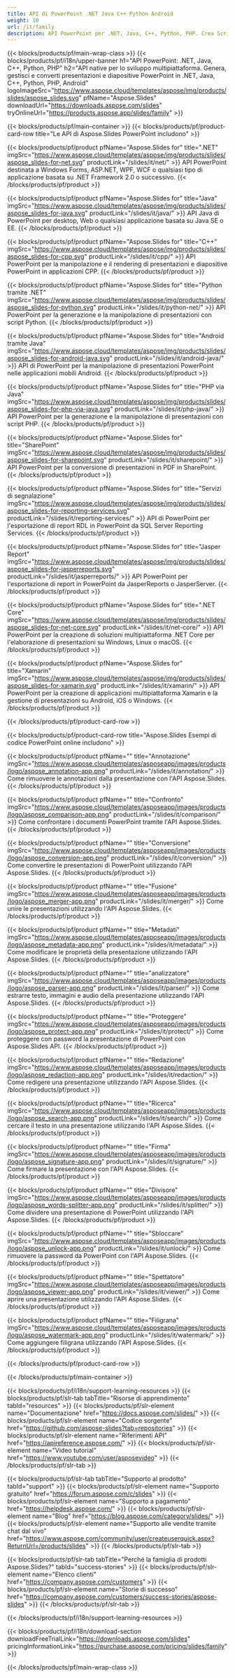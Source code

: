 ```yaml
---
title: API di PowerPoint .NET Java C++ Python Android
weight: 10
url: /it/family
description: API PowerPoint per .NET, Java, C++, Python, PHP. Crea Scrivi Modifica Rendering Stampa PowerPoint PPT, PPTX, ODP. Esporta diapositive in SSRS e JasperReports
---
```


{{< blocks/products/pf/main-wrap-class >}}
{{< blocks/products/pf/i18n/upper-banner h1="API PowerPoint: .NET, Java, C++, Python, PHP" h2="API native per lo sviluppo multipiattaforma. Genera, gestisci e converti presentazioni e diapositive PowerPoint in .NET, Java, C++, Python, PHP, Android" logoImageSrc="https://www.aspose.cloud/templates/aspose/img/products/slides/aspose_slides.svg" pfName="Aspose.Slides" downloadUrl="https://downloads.aspose.com/slides" tryOnlineUrl="https://products.aspose.app/slides/family" >}}

{{< blocks/products/pf/main-container >}}
{{< blocks/products/pf/product-card-row title="Le API di Aspose.Slides PowerPoint includono" >}}

{{< blocks/products/pf/product pfName="Aspose.Slides for" title=".NET" imgSrc="https://www.aspose.cloud/templates/aspose/img/products/slides/aspose_slides-for-net.svg" productLink="/slides/it/net/" >}}
API PowerPoint destinata a Windows Forms, ASP.NET, WPF, WCF o qualsiasi tipo di applicazione basata su .NET Framework 2.0 o successivo.
{{< /blocks/products/pf/product >}}

{{< blocks/products/pf/product pfName="Aspose.Slides for" title="Java" imgSrc="https://www.aspose.cloud/templates/aspose/img/products/slides/aspose_slides-for-java.svg" productLink="/slides/it/java/" >}}
API Java di PowerPoint per desktop, Web o qualsiasi applicazione basata su Java SE o EE.
{{< /blocks/products/pf/product >}}

{{< blocks/products/pf/product pfName="Aspose.Slides for" title="C++" imgSrc="https://www.aspose.cloud/templates/aspose/img/products/slides/aspose_slides-for-cpp.svg" productLink="/slides/it/cpp/" >}}
API PowerPoint per la manipolazione e il rendering di presentazioni e diapositive PowerPoint in applicazioni CPP.
{{< /blocks/products/pf/product >}}

{{< blocks/products/pf/product pfName="Aspose.Slides for" title="Python tramite .NET" imgSrc="https://www.aspose.cloud/templates/aspose/img/products/slides/aspose_slides-for-python.svg" productLink="/slides/it/python-net/" >}}
API PowerPoint per la generazione e la manipolazione di presentazioni con script Python.
{{< /blocks/products/pf/product >}}

{{< blocks/products/pf/product pfName="Aspose.Slides for" title="Android tramite Java" imgSrc="https://www.aspose.cloud/templates/aspose/img/products/slides/aspose_slides-for-android-java.svg" productLink="/slides/it/android-java/" >}}
API di PowerPoint per la manipolazione di presentazioni PowerPoint nelle applicazioni mobili Android.
{{< /blocks/products/pf/product >}}

{{< blocks/products/pf/product pfName="Aspose.Slides for" title="PHP via Java" imgSrc="https://www.aspose.cloud/templates/aspose/img/products/slides/aspose_slides-for-php-via-java.svg" productLink="/slides/it/php-java/" >}}
API PowerPoint per la generazione e la manipolazione di presentazioni con script PHP.
{{< /blocks/products/pf/product >}}

{{< blocks/products/pf/product pfName="Aspose.Slides for" title="SharePoint" imgSrc="https://www.aspose.cloud/templates/aspose/img/products/slides/aspose_slides-for-sharepoint.svg" productLink="/slides/it/sharepoint/" >}}
API PowerPoint per la conversione di presentazioni in PDF in SharePoint.
{{< /blocks/products/pf/product >}}

{{< blocks/products/pf/product pfName="Aspose.Slides for" title="Servizi di segnalazione" imgSrc="https://www.aspose.cloud/templates/aspose/img/products/slides/aspose_slides-for-reporting-services.svg" productLink="/slides/it/reporting-services/" >}}
API di PowerPoint per l'esportazione di report RDL in PowerPoint da SQL Server Reporting Services.
{{< /blocks/products/pf/product >}}

{{< blocks/products/pf/product pfName="Aspose.Slides for" title="Jasper Report" imgSrc="https://www.aspose.cloud/templates/aspose/img/products/slides/aspose_slides-for-jasperreports.svg" productLink="/slides/it/jasperreports/" >}}
API PowerPoint per l'esportazione di report in PowerPoint da JasperReports o JasperServer.
{{< /blocks/products/pf/product >}}

{{< blocks/products/pf/product pfName="Aspose.Slides for" title=".NET Core" imgSrc="https://www.aspose.cloud/templates/aspose/img/products/slides/aspose_slides-for-net-core.svg" productLink="/slides/it/net-core/" >}}
API PowerPoint per la creazione di soluzioni multipiattaforma .NET Core per l'elaborazione di presentazioni su Windows, Linux o macOS.
{{< /blocks/products/pf/product >}}

{{< blocks/products/pf/product pfName="Aspose.Slides for" title="Xamarin" imgSrc="https://www.aspose.cloud/templates/aspose/img/products/slides/aspose_slides-for-xamarin.svg" productLink="/slides/it/xamarin/" >}}
API PowerPoint per la creazione di applicazioni multipiattaforma Xamarin e la gestione di presentazioni su Android, iOS o Windows.
{{< /blocks/products/pf/product >}}

{{< /blocks/products/pf/product-card-row >}}

{{< blocks/products/pf/product-card-row title="Aspose.Slides Esempi di codice PowerPoint online includono" >}}

{{< blocks/products/pf/product pfName="" title="Annotazione" imgSrc="https://www.aspose.cloud/templates/asposeapp/images/products/logo/aspose_annotation-app.png" productLink="/slides/it/annotation/" >}}
Come rimuovere le annotazioni dalla presentazione con l'API Aspose.Slides.
{{< /blocks/products/pf/product >}}

{{< blocks/products/pf/product pfName="" title="Confronto" imgSrc="https://www.aspose.cloud/templates/asposeapp/images/products/logo/aspose_comparison-app.png" productLink="/slides/it/comparison/" >}}
Come confrontare i documenti PowerPoint tramite l'API Aspose.Slides.
{{< /blocks/products/pf/product >}}

{{< blocks/products/pf/product pfName="" title="Conversione" imgSrc="https://www.aspose.cloud/templates/asposeapp/images/products/logo/aspose_conversion-app.png" productLink="/slides/it/conversion/" >}}
Come convertire le presentazioni di PowerPoint utilizzando l'API Aspose.Slides.
{{< /blocks/products/pf/product >}}

{{< blocks/products/pf/product pfName="" title="Fusione" imgSrc="https://www.aspose.cloud/templates/asposeapp/images/products/logo/aspose_merger-app.png" productLink="/slides/it/merger/" >}}
Come unire le presentazioni utilizzando l'API Aspose.Slides.
{{< /blocks/products/pf/product >}}

{{< blocks/products/pf/product pfName="" title="Metadati" imgSrc="https://www.aspose.cloud/templates/asposeapp/images/products/logo/aspose_metadata-app.png" productLink="/slides/it/metadata/" >}}
Come modificare le proprietà della presentazione utilizzando l'API Aspose.Slides.
{{< /blocks/products/pf/product >}}

{{< blocks/products/pf/product pfName="" title="analizzatore" imgSrc="https://www.aspose.cloud/templates/asposeapp/images/products/logo/aspose_parser-app.png" productLink="/slides/it/parser/" >}}
Come estrarre testo, immagini e audio della presentazione utilizzando l'API Aspose.Slides.
{{< /blocks/products/pf/product >}}

{{< blocks/products/pf/product pfName="" title="Proteggere" imgSrc="https://www.aspose.cloud/templates/asposeapp/images/products/logo/aspose_protect-app.png" productLink="/slides/it/protect/" >}}
Come proteggere con password la presentazione di PowerPoint con Aspose.Slides API.
{{< /blocks/products/pf/product >}}

{{< blocks/products/pf/product pfName="" title="Redazione" imgSrc="https://www.aspose.cloud/templates/asposeapp/images/products/logo/aspose_redaction-app.png" productLink="/slides/it/redaction/" >}}
Come redigere una presentazione utilizzando l'API Aspose.Slides.
{{< /blocks/products/pf/product >}}

{{< blocks/products/pf/product pfName="" title="Ricerca" imgSrc="https://www.aspose.cloud/templates/asposeapp/images/products/logo/aspose_search-app.png" productLink="/slides/it/search/" >}}
Come cercare il testo in una presentazione utilizzando l'API Aspose.Slides.
{{< /blocks/products/pf/product >}}

{{< blocks/products/pf/product pfName="" title="Firma" imgSrc="https://www.aspose.cloud/templates/asposeapp/images/products/logo/aspose_signature-app.png" productLink="/slides/it/signature/" >}}
Come firmare la presentazione con l'API Aspose.Slides.
{{< /blocks/products/pf/product >}}

{{< blocks/products/pf/product pfName="" title="Divisore" imgSrc="https://www.aspose.cloud/templates/asposeapp/images/products/logo/aspose_words-splitter-app.png" productLink="/slides/it/splitter/" >}}
Come dividere una presentazione di PowerPoint utilizzando l'API Aspose.Slides.
{{< /blocks/products/pf/product >}}

{{< blocks/products/pf/product pfName="" title="Sbloccare" imgSrc="https://www.aspose.cloud/templates/asposeapp/images/products/logo/aspose_unlock-app.png" productLink="/slides/it/unlock/" >}}
Come rimuovere la password da PowerPoint con l'API Aspose.Slides.
{{< /blocks/products/pf/product >}}

{{< blocks/products/pf/product pfName="" title="Spettatore" imgSrc="https://www.aspose.cloud/templates/asposeapp/images/products/logo/aspose_viewer-app.png" productLink="/slides/it/viewer/" >}}
Come aprire una presentazione utilizzando l'API Aspose.Slides.
{{< /blocks/products/pf/product >}}

{{< blocks/products/pf/product pfName="" title="Filigrana" imgSrc="https://www.aspose.cloud/templates/asposeapp/images/products/logo/aspose_watermark-app.png" productLink="/slides/it/watermark/" >}}
Come aggiungere filigrana utilizzando l'API Aspose.Slides.
{{< /blocks/products/pf/product >}}

{{< /blocks/products/pf/product-card-row >}}

{{< /blocks/products/pf/main-container >}}

{{< blocks/products/pf/i18n/support-learning-resources >}}
{{< blocks/products/pf/slr-tab tabTitle="Risorse di apprendimento" tabId="resources" >}}
{{< blocks/products/pf/slr-element name="Documentazione" href="https://docs.aspose.com/slides/" >}}
{{< blocks/products/pf/slr-element name="Codice sorgente" href="https://github.com/aspose-slides?tab=repositories" >}}
{{< blocks/products/pf/slr-element name="Riferimenti API" href="https://apireference.aspose.com/" >}}
{{< blocks/products/pf/slr-element name="Video tutorial" href="https://www.youtube.com/user/asposevideo" >}}
{{< /blocks/products/pf/slr-tab >}}

{{< blocks/products/pf/slr-tab tabTitle="Supporto al prodotto" tabId="support" >}}
{{< blocks/products/pf/slr-element name="Supporto gratuito" href="https://forum.aspose.com/c/slides" >}}
{{< blocks/products/pf/slr-element name="Supporto a pagamento" href="https://helpdesk.aspose.com/" >}}
{{< blocks/products/pf/slr-element name="Blog" href="https://blog.aspose.com/category/slides/" >}}
{{< blocks/products/pf/slr-element name="Supporto alle vendite tramite chat dal vivo" href="https://www.aspose.com/community/user/createuserquick.aspx?ReturnUrl=/products/slides" >}}
{{< /blocks/products/pf/slr-tab >}}

{{< blocks/products/pf/slr-tab tabTitle="Perché la famiglia di prodotti Aspose.Slides?" tabId="success-stories" >}}
{{< blocks/products/pf/slr-element name="Elenco clienti" href="https://company.aspose.com/customers" >}}
{{< blocks/products/pf/slr-element name="Storie di successo" href="https://company.aspose.com/customers/success-stories/aspose-slides" >}}
{{< /blocks/products/pf/slr-tab >}}

{{< /blocks/products/pf/i18n/support-learning-resources >}}

{{< blocks/products/pf/i18n/download-section downloadFreeTrialLink="https://downloads.aspose.com/slides" pricingInformationLink="https://purchase.aspose.com/pricing/slides/family" >}}

{{< /blocks/products/pf/main-wrap-class >}}